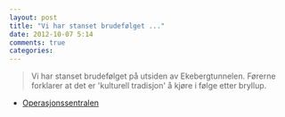 ```yaml
---
layout: post
title: "Vi har stanset brudefølget ..."
date: 2012-10-07 5:14
comments: true
categories: 
---
```

> Vi har stanset brudefølget på utsiden av Ekebergtunnelen. Førerne forklarer at det er 'kulturell tradisjon' å kjøre i følge etter bryllup. 
- [Operasjonssentralen](http://twitter.com/oslopolitiops/statuses/254917694372077568)
